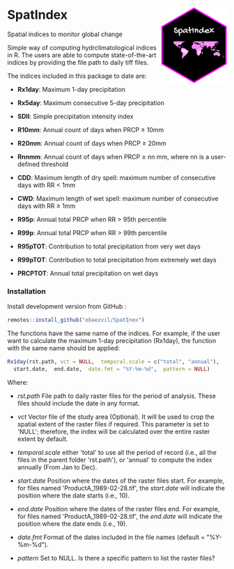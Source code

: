 # SpatIndex <img src="./src/Logo/SpatIndex.png" align="right" width="150" />

Spatial indices to monitor global change 

Simple way of computing hydrclimatological indices in R. The users are able to compute state-of-the-art indices by providing the file path to daily tiff files.

The indices included in this package to date are:

- **Rx1day**: Maximum 1-day precipitation

- **Rx5day**: Maximum consecutive 5-day precipitation

- **SDII**: Simple precipitation intensity index

- **R10mm**: Annual count of days when PRCP ≥ 10mm

- **R20mm**: Annual count of days when PRCP ≥ 20mm

- **Rnnmm**: Annual count of days when PRCP ≥ nn mm, where nn is a user-defined threshold

- **CDD**: Maximum length of dry spell: maximum number of consecutive days with RR < 1mm

- **CWD**: Maximum length of wet spell: maximum number of consecutive days with RR ≥ 1mm

- **R95p**: Annual total PRCP when RR > 95th percentile

- **R99p**: Annual total PRCP when RR > 99th percentile

- **R95pTOT**: Contribution to total precipitation from very wet days

- **R99pTOT**: Contribution to total precipitation from extremely wet days

- **PRCPTOT**: Annual total precipitation on wet days


### Installation

Install development version from GitHub :

```r
remotes::install_github("obaezvil/SpatInex")
```

The functions have the same name of the indices. For example, if the user want to calculate the maximum 1-day precipitation (Rx1day), the function with the same name should be applied:

```r
Rx1day(rst.path, vct = NULL,  temporal.scale = c("total", "annual"),
  start.date,  end.date,  date.fmt = "%Y-%m-%d",  pattern = NULL)
```

Where:

- *rst.path* File path to daily raster files for the period of analysis. These files should include the date in any format.

- *vct* Vector file of the study area (Optional). It will be used to crop the spatial extent of the raster files if required. This parameter is set to 'NULL'; therefore, the index will be calculated over the entire raster extent by default.

- *temporal.scale* either 'total' to use all the period of record (i.e., all the files in the parent folder 'rst.path'), or 'annual' to compute the index annually (From Jan to Dec).

- *start.date* Position where the dates of the raster files start. For example, for files named 'ProductA_1989-02-28.tif', the *start.date* will indicate the position where the date starts (i.e., 10).

- *end.date* Position where the dates of the raster files end. For example, for files named 'ProductA_1989-02-28.tif', the *end.date* will indicate the position where the date ends (i.e., 19).

- *date.fmt* Format of the dates included in the file names (default = "%Y-%m-%d").

- *pattern* Set to NULL. Is there a specific pattern to list the raster files?


